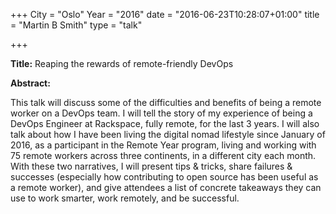 +++
City = "Oslo"
Year = "2016"
date = "2016-06-23T10:28:07+01:00"
title = "Martin B Smith"
type = "talk"

+++

<div class="col-12">
  <p><strong>Title:</strong>
Reaping the rewards of remote-friendly DevOps
</p>

<p><strong>Abstract:</strong></p>

<p>This talk will discuss some of the difficulties and benefits of being a remote worker on a DevOps team. I will tell the story of my experience of being a DevOps Engineer at Rackspace, fully remote, for the last 3 years. I will also talk about how I have been living the digital nomad lifestyle since January of 2016, as a participant in the Remote Year program, living and working with 75 remote workers across three continents, in a different city each month. With these two narratives, I will present tips & tricks, share failures & successes (especially how contributing to open source has been useful as a remote worker), and give attendees a list of concrete takeaways they can use to work smarter, work remotely, and be successful.</p>

</div>

